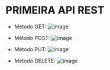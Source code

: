 <h1>PRIMEIRA API REST</h1>

* Método GET:
![image](https://github.com/Andre-Bernardes200/Bertoti/assets/127262908/86dcdb19-ea03-4565-b899-a56a40e36184)

* Método POST:
![image](https://github.com/Andre-Bernardes200/Bertoti/assets/127262908/0e832591-d4a5-40f4-83d3-6447458f30a5)

* Método PUT:
![image](https://github.com/Andre-Bernardes200/Bertoti/assets/127262908/0873a811-d21a-4cfc-b2a6-b74b6018cacb)

* Método DELETE:
![image](https://github.com/Andre-Bernardes200/Bertoti/assets/127262908/33798e63-b51b-4663-ac0f-a2b4b02c5716)
